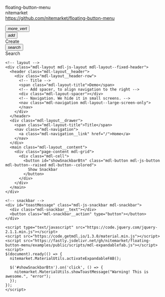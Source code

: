 floating-button-menu
<br />
nitemarket
<br />
https://github.com/nitemarket/floating-button-menu

<link rel="stylesheet" href="https://fonts.googleapis.com/css?family=Pacifico|Roboto:300,400,500,700" type="text/css">
		<link rel="stylesheet" href="https://fonts.googleapis.com/icon?family=Material+Icons" />
		<link rel="stylesheet" href="https://code.getmdl.io/1.3.0/material.blue-amber.min.css" />
		<link rel="stylesheet" href="https://fastly.jsdelivr.net/gh/nitemarket/floating-button-menu/examples/public/styles/mdl-expandablefab.css" />
		<link rel="stylesheet" href="https://fastly.jsdelivr.net/gh/nitemarket/floating-button-menu/examples/public/styles/main.css" />

<div class="mdl-fab-bottom-right mdl-button--fab-expandable bottom right mdl-fab-expandable--snack">
      <button class="mdl-button mdl-js-button mdl-button--fab mdl-js-ripple-effect mdl-button--colored">
        <i class="material-icons">more_vert</i>
      </button>
      <div class="mdl-fab-expandable--children">
        <div class="mdl-fab-expandable--child">
          <button class="mdl-button mdl-js-button mdl-button--fab mdl-button--mini-fab mdl-button--colored">
            <i class="material-icons">add</i>
          </button>
          <div class="mdl-fab-expandable--child-label"><label>Create</label></div>
        </div>
        <div class="mdl-fab-expandable--child">
          <button class="mdl-button mdl-js-button mdl-button--fab mdl-button--mini-fab mdl-button--colored">
            <i class="material-icons">search</i>
          </button>
          <div class="mdl-fab-expandable--child-label"><label>Search</label></div>
        </div>
      </div>
    </div>

    <!-- layout -->
    <div class="mdl-layout mdl-js-layout mdl-layout--fixed-header">
      <header class="mdl-layout__header">
        <div class="mdl-layout__header-row">
          <!-- Title -->
          <span class="mdl-layout-title">Demo</span>
          <!-- Add spacer, to align navigation to the right -->
          <div class="mdl-layout-spacer"></div>
          <!-- Navigation. We hide it in small screens. -->
          <nav class="mdl-navigation mdl-layout--large-screen-only">
          </nav>
        </div>
      </header>
      <div class="mdl-layout__drawer">
        <span class="mdl-layout-title">Title</span>
        <nav class="mdl-navigation">
          <a class="mdl-navigation__link" href="/">Home</a>
        </nav>
      </div>
      <main class="mdl-layout__content">
        <div class="page-content mdl-grid">
          <div class="mdl-cell">
            <button id="showSnackbarBtn" class="mdl-button mdl-js-button mdl-button--raised mdl-button--colored">
              Show Snackbar
            </button>
          </div>
        </div>
      </main>
    </div>

    <!-- snackbar -->
    <div id="toastMessage" class="mdl-js-snackbar mdl-snackbar">
      <div class="mdl-snackbar__text"></div>
      <button class="mdl-snackbar__action" type="button"></button>
    </div>

    <script type="text/javascript" src="https://code.jquery.com/jquery-2.1.1.min.js"></script>
    <script src="https://code.getmdl.io/1.3.0/material.min.js"></script>
    <script src="https://fastly.jsdelivr.net/gh/nitemarket/floating-button-menu/examples/public/scripts/mdl-expandablefab.js"></script>
    <script>
    $(document).ready(() => {
      nitemarket.MaterialUtils.activateExpandableFAB();

      $('#showSnackbarBtn').on('click', () => {
        nitemarket.MaterialUtils.showToastMessage("Warning! This is awesome.", "error");
      });
    });
    </script>